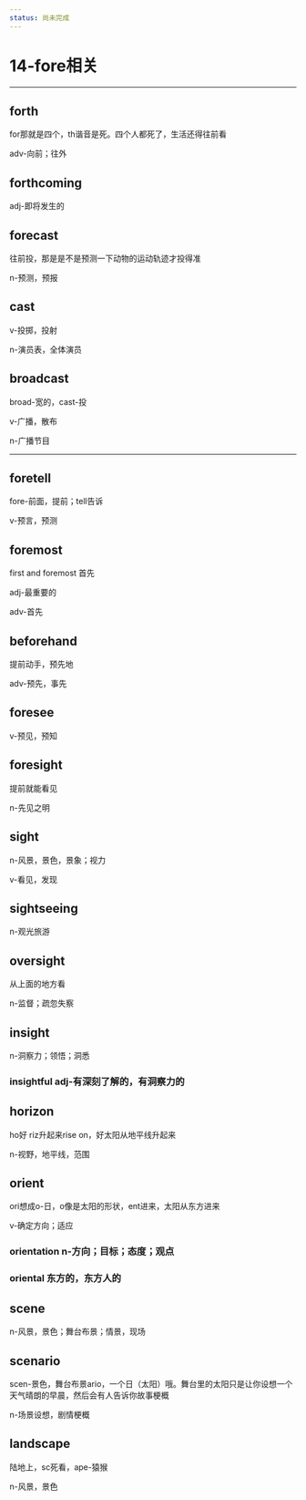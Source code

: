 ```yaml
---
status: 尚未完成
---
```

# 14-fore相关

---

## forth

for那就是四个，th谐音是死。四个人都死了，生活还得往前看

adv-向前；往外


## forthcoming

adj-即将发生的


## forecast

往前投，那是是不是预测一下动物的运动轨迹才投得准

n-预测，预报


## cast

v-投掷，投射

n-演员表，全体演员


## broadcast

broad-宽的，cast-投

v-广播，散布

n-广播节目


---

## foretell

fore-前面，提前；tell告诉

v-预言，预测


## foremost

first and foremost 首先

adj-最重要的

adv-首先


## beforehand

提前动手，预先地

adv-预先，事先


## foresee

v-预见，预知


## foresight

提前就能看见

n-先见之明


## sight

n-风景，景色，景象；视力

v-看见，发现


## sightseeing

n-观光旅游


## oversight

从上面的地方看

n-监督；疏忽失察


## insight

n-洞察力；领悟；洞悉

### insightful adj-有深刻了解的，有洞察力的


## horizon

ho好 riz升起来rise on，好太阳从地平线升起来

n-视野，地平线，范围


## orient

ori想成o-日，o像是太阳的形状，ent进来，太阳从东方进来

v-确定方向；适应

### orientation n-方向；目标；态度；观点

### oriental 东方的，东方人的


## scene

n-风景，景色；舞台布景；情景，现场


## scenario

scen-景色，舞台布景ario，一个日（太阳）哦。舞台里的太阳只是让你设想一个天气晴朗的早晨，然后会有人告诉你故事梗概

n-场景设想，剧情梗概


## landscape

陆地上，sc死看，ape-猿猴

n-风景，景色

